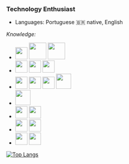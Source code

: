 ### Technology Enthusiast

- Languages: Portuguese :brazil: native, English             

*Knowledge:*

 - <img src="https://cdn.jsdelivr.net/gh/devicons/devicon/icons/javascript/javascript-original.svg" width="32" height="32"/> <img src="https://cdn.jsdelivr.net/gh/devicons/devicon/icons/nodejs/nodejs-plain-wordmark.svg" width="46" height="44"/> <img src="https://cdn.jsdelivr.net/gh/devicons/devicon/icons/react/react-original.svg" width="46" height="44"/>
 - <img src="https://cdn.jsdelivr.net/gh/devicons/devicon/icons/html5/html5-original-wordmark.svg" width="32" height="32"/> <img src="https://cdn.jsdelivr.net/gh/devicons/devicon/icons/css3/css3-original-wordmark.svg" width="32" height="32"/> <img src="https://cdn.jsdelivr.net/gh/devicons/devicon/icons/bootstrap/bootstrap-original.svg" width="32" height="32"/>
 - <img src="https://cdn.jsdelivr.net/gh/devicons/devicon/icons/c/c-original.svg" width="32" height="32"/> <img src="https://cdn.jsdelivr.net/gh/devicons/devicon/icons/java/java-original.svg" width="32" height="32"/> <img src="https://cdn.jsdelivr.net/gh/devicons/devicon/icons/python/python-original.svg" width="32" height="32"/>  <img src="https://cdn.jsdelivr.net/gh/devicons/devicon/icons/php/php-original.svg" width="40" height="40"/>
 - <img src="https://cdn.jsdelivr.net/gh/devicons/devicon/icons/wordpress/wordpress-original.svg" width="40" height="40"/>
 - <img src="https://cdn.jsdelivr.net/gh/devicons/devicon/icons/postgresql/postgresql-original.svg" width="32" height="32"/> <img src="https://cdn.jsdelivr.net/gh/devicons/devicon/icons/mysql/mysql-original-wordmark.svg" width="32" height="32"/>
 - <img src="https://cdn.jsdelivr.net/gh/devicons/devicon/icons/git/git-original.svg" width="32" height="32"/> <img src="https://cdn.jsdelivr.net/gh/devicons/devicon/icons/github/github-original.svg" width="32" height="32"/>
 - <img src="https://cdn.jsdelivr.net/gh/devicons/devicon/icons/linux/linux-original.svg" width="32" height="32"/> <img src="https://cdn.jsdelivr.net/gh/devicons/devicon/icons/windows8/windows8-original.svg" width="32" height="32"/>
 
 [![Top Langs](https://github-readme-stats.vercel.app/api/top-langs/?username=Lemersom&layout=compact&theme=dark)](https://github.com/anuraghazra/github-readme-stats)
 
